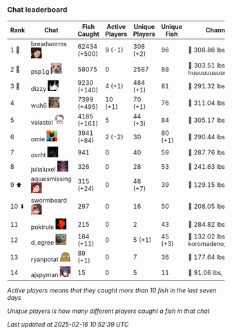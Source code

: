 ### Chat leaderboard
| Rank | Chat | Fish Caught | Active Players | Unique Players | Unique Fish | Channel Record 🎊 |
|------|------|-------------|----------------|----------------|-------------|-------------------|
| 1 🥇  | breadworms ![breadworms](https://raw.githubusercontent.com/blableblup/gofish/main/images/players/breadworms.png) | 62434 (+500) | 9 (-1) | 308 (+2) | 96 | 🦑 308.86 lbs, liiiiiiiiiilly |
| 2 🥈  | psp1g ![psp1g](https://raw.githubusercontent.com/blableblup/gofish/main/images/players/psp1g.png) | 58075 | 0 | 2587 | 88 | 🐳 303.51 lbs, huuuuuuuuuuuuuuuuuuuuuurz |
| 3 🥉  | dizzy ![dizzy](https://raw.githubusercontent.com/blableblup/gofish/main/images/players/dizzy.png) | 9230 (+140) | 4 (+1) | 484 (+1) | 81 | 🐳 291.32 lbs, buhl00n |
| 4  | wuh6 ![wuh6](https://raw.githubusercontent.com/blableblup/gofish/main/images/players/wuh6.png) | 7399 (+495) | 10 (+1) | 70 (+1) | 76 | 🦑 311.04 lbs, eeziiii |
| 5  | vaiastol ![vaiastol](https://raw.githubusercontent.com/blableblup/gofish/main/images/players/vaiastol.png) | 4185 (+161) | 5 | 44 (+3) | 84 | 🦑 305.17 lbs, vaiastol |
| 6  | omie ![omie](https://raw.githubusercontent.com/blableblup/gofish/main/images/players/omie.png) | 3941 (+84) | 2 (-2) | 30 | 80 (+1) | 🐳 290.44 lbs, v6r_ |
| 7  | ovrht ![ovrht](https://raw.githubusercontent.com/blableblup/gofish/main/images/players/ovrht.png) | 941 | 0 | 40 | 59 | 🐳 287.76 lbs, ovrht |
| 8  | julialuxel ![julialuxel](https://raw.githubusercontent.com/blableblup/gofish/main/images/players/julialuxel.png) | 326 | 0 | 28 | 53 | 🦕 241.63 lbs, toastyso |
| 9 ⬆ | aquaismissing ![aquaismissing](https://raw.githubusercontent.com/blableblup/gofish/main/images/players/aquaismissing.png) | 315 (+24) | 0 | 48 (+7) | 39 | 🦭 129.15 lbs, poggu_ |
| 10 ⬇ | swormbeard ![swormbeard](https://raw.githubusercontent.com/blableblup/gofish/main/images/players/swormbeard.png) | 297 | 0 | 16 | 50 | 🐳 208.05 lbs, larvasisters |
| 11  | pokirule ![pokirule](https://raw.githubusercontent.com/blableblup/gofish/main/images/players/pokirule.png) | 215 | 0 | 2 | 43 | 🦑 284.82 lbs, osnyisdead |
| 12  | d_egree ![d_egree](https://raw.githubusercontent.com/blableblup/gofish/main/images/players/d_egree.png) | 184 (+11) | 0 | 5 (+1) | 45 (+3) | 🐊 132.02 lbs, koromadeno_shogun |
| 13  | ryanpotat ![ryanpotat](https://raw.githubusercontent.com/blableblup/gofish/main/images/players/ryanpotat.png) | 89 (+1) | 0 | 7 | 36 | 🦕 177.64 lbs, lolspers |
| 14  | ajspyman ![ajspyman](https://raw.githubusercontent.com/blableblup/gofish/main/images/players/ajspyman.png) | 15 | 0 | 5 | 11 | 🐬 91.06 lbs, respirate_ |

_Active players means that they caught more than 10 fish in the last seven days_

_Unique players is how many different players caught a fish in that chat_

_Last updated at 2025-02-16 10:52:39 UTC_